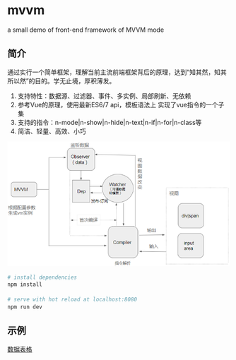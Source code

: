 # mvvm
a small demo of front-end framework of MVVM mode

## 简介
通过实行一个简单框架，理解当前主流前端框架背后的原理，达到“知其然，知其所以然”的目的。学无止境，厚积薄发。
1. 支持特性：数据源、过滤器、事件、多实例、局部刷新、无依赖
2. 参考Vue的原理，使用最新ES6/7 api，模板语法上 实现了vue指令的一个子集
3. 支持的指令：n-mode|n-show|n-hide|n-text|n-if|n-for|n-class等
4. 简洁、轻量、高效、小巧

![架构图](architecture.png)

``` bash
# install dependencies
npm install

# serve with hot reload at localhost:8080
npm run dev
```
## 示例
[数据表格](http://htmlpreview.github.io/?https://github.com/ancai/mvvm/blob/master/test/index.html)
